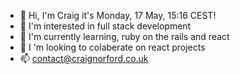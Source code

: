 - :wave:  Hi, I'm Craig it's Monday, 17 May, 15:16 CEST!
- :eyes:  I'm interested in full stack development
- :seedling:  I'm currently learning, ruby on the rails and react
- :revolving_hearts: I 'm looking to colaberate on react projects
- :mailbox:  contact@craignorford.co.uk